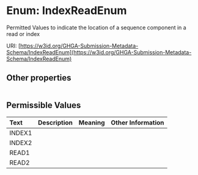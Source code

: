 
# Enum: IndexReadEnum


Permitted Values to indicate the location of a sequence component in a read or index

URI: [https://w3id.org/GHGA-Submission-Metadata-Schema/IndexReadEnum](https://w3id.org/GHGA-Submission-Metadata-Schema/IndexReadEnum)


## Other properties

|  |  |  |
| --- | --- | --- |

## Permissible Values

| Text | Description | Meaning | Other Information |
| :--- | :---: | :---: | ---: |
| INDEX1 |  |  |  |
| INDEX2 |  |  |  |
| READ1 |  |  |  |
| READ2 |  |  |  |

